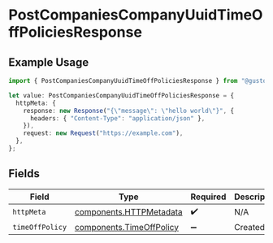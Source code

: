 # PostCompaniesCompanyUuidTimeOffPoliciesResponse

## Example Usage

```typescript
import { PostCompaniesCompanyUuidTimeOffPoliciesResponse } from "@gusto/embedded-api/models/operations/postcompaniescompanyuuidtimeoffpolicies.js";

let value: PostCompaniesCompanyUuidTimeOffPoliciesResponse = {
  httpMeta: {
    response: new Response("{\"message\": \"hello world\"}", {
      headers: { "Content-Type": "application/json" },
    }),
    request: new Request("https://example.com"),
  },
};
```

## Fields

| Field                                                                | Type                                                                 | Required                                                             | Description                                                          |
| -------------------------------------------------------------------- | -------------------------------------------------------------------- | -------------------------------------------------------------------- | -------------------------------------------------------------------- |
| `httpMeta`                                                           | [components.HTTPMetadata](../../models/components/httpmetadata.md)   | :heavy_check_mark:                                                   | N/A                                                                  |
| `timeOffPolicy`                                                      | [components.TimeOffPolicy](../../models/components/timeoffpolicy.md) | :heavy_minus_sign:                                                   | Created                                                              |
